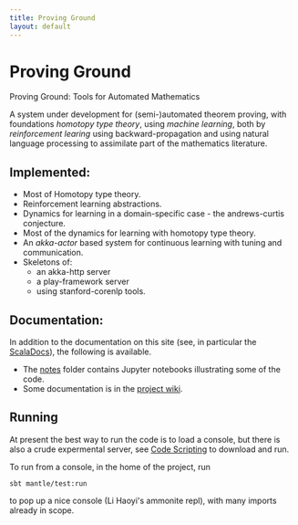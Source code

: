 ```yaml
---
title: Proving Ground
layout: default
---
```


# Proving Ground
Proving Ground: Tools for Automated Mathematics

A system under development for (semi-)automated theorem proving, with foundations *homotopy type theory*, using
*machine learning*, both by _reinforcement learing_ using backward-propagation and using natural language processing to assimilate part of the mathematics literature.

## Implemented:

* Most of Homotopy type theory.
* Reinforcement learning abstractions.
* Dynamics for learning in a domain-specific case - the andrews-curtis conjecture.
* Most of the dynamics for learning with homotopy type theory.
* An _akka-actor_ based system for continuous learning with tuning and communication.
* Skeletons of:
  * an akka-http server
  * a play-framework server
  * using stanford-corenlp tools.

## Documentation:

In addition to the documentation on this site (see, in particular the [ScalaDocs](Scaladocs])), the following is available.

* The [notes](https://github.com/siddhartha-gadgil/ProvingGround/tree/master/notes) folder contains Jupyter notebooks illustrating some of the code.
* Some documentation is in the [project wiki](https://github.com/siddhartha-gadgil/ProvingGround/wiki).

## Running

At present the best way to run the code is to load a console, but there is also a crude expermental server, see [Code Scripting](Code-Scripting) to download and run.

To run from a console, in the home of the project, run
```
sbt mantle/test:run
```
to pop up a nice console (Li Haoyi's ammonite repl), with many imports already in scope.
